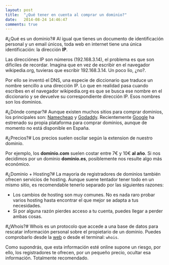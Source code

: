 ```yaml
---
layout: post
title:  "¿Qué tener en cuenta al comprar un dominio?"
date:   2014-08-24 14:46:47
comments: true
---
```

#¿Qué es un dominio?#
Al igual que tienes un documento de identificación personal y un email únicos, toda web en internet tiene una única identificación: la dirección **IP**.

Las direcciónes IP son números (192.168.3.14), el problema es que son dificiles de recordar. Imagina que en vez de escribir en el navegador wikipedia.org, tuvieras que escribir 192.168.3.14. Un poco lio, ¿no?.

Por ello se inventó el DNS, una especie de diccionario que traduce un nombre sencillo a una dirección IP.
Lo que en realidad pasa cuando escribes en el navegador wikipedia.org es que se busca ese nombre en el diccionario y se devuelve su correspondiente dirección IP.
Esos nombres son los dominios.

#¿Dónde compar?#
Aunque existen muchos sitios para comprar dominios, los principales son: [Namecheap] y [Godaddy]. Recientemente [Google] ha estrenado su propia plataforma para comprar dominios, aunque de momento no está disponible en España.

#¿Precios?#
Los precios suelen oscilar según la extension de nuestro dominio. 

Por ejemplo, los **dominio.com** suelen costar entre 7€ y 10€ **al año**. Si nos decidimos por un dominio **dominio.es**, posiblemente nos resulte algo más económico.

#¿Dominio + Hosting?#
La mayoria de registradores de dominios también ofrecen servicios de hosting. Aunque suene tentador tener todo en un mismo sitio, es recomendable tenerlo separado por las siguientes razones:

* Los cambios de hosting son muy comunes. No es nada raro probar varios hosting hasta encontrar el que mejor se adapta a tus necesidades.
* Si por alguna razón pierdes acceso a tu cuenta, puedes llegar a perder ambas cosas.

#¿Whois?#
Whois es un protocolo que accede a una base de datos para rescatar información personal sobre el propietario de un dominio.
Puedes comprobarlo desde la [web] o desde el terminal: `whois`.

Como supondrás, que esta información esté online supone un riesgo, por ello, los registradores te ofrecen, por un pequeño precio, ocultar esa información. Totalmente recomendado.

[Godaddy]: http://godaddy.com
[Namecheap]: http://namecheap.com
[Google]: https://domains.google.com/about/
[web]: http://whois.net/

